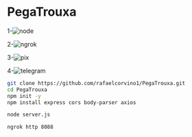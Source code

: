 # PegaTrouxa

1-![node](https://github.com/user-attachments/assets/5c9238e5-8ea6-44f9-99c9-0f8888082885)

2-![ngrok](https://github.com/user-attachments/assets/109ea21d-9be5-4ce3-b62a-559a32309efa)

3-![pix](https://github.com/user-attachments/assets/9375ab8c-a2dd-491e-b320-17588fcddf86)

4-![telegram](https://github.com/user-attachments/assets/0505e4fa-341b-4d19-99b5-b9baff842357)




```bash
git clone https://github.com/rafaelcorvino1/PegaTrouxa.git
cd PegaTrouxa
npm init -y
npm install express cors body-parser axios
```
```bash
node server.js
```
```bash
ngrok http 8088
```
